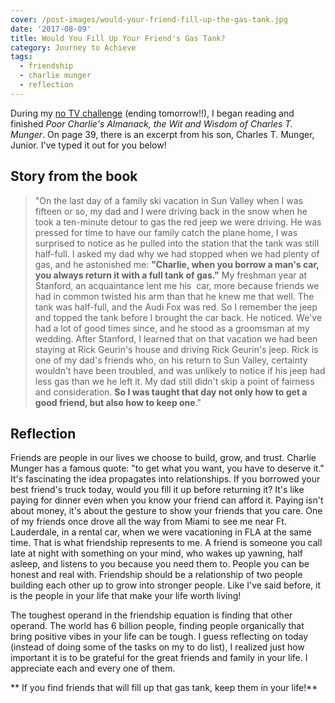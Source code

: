 ```yaml
---
cover: /post-images/would-your-friend-fill-up-the-gas-tank.jpg
date: '2017-08-09'
title: Would You Fill Up Your Friend's Gas Tank?
category: Journey to Achieve
tags:
  - friendship
  - charlie munger
  - reflection
---
```


During my [no TV challenge](https://kalebmckelvey.xyz/challenges/tv-challenge/) (ending tomorrow!!), I began reading and finished _Poor Charlie's Almanack, the Wit and Wisdom of Charles T. Munger_. On page 39, there is an excerpt from his son, Charles T. Munger, Junior. I've typed it out for you below!

## Story from the book

> "On the last day of a family ski vacation in Sun Valley when I was fifteen or so, my dad and I were driving back in the snow when he took a ten-minute detour to gas the red jeep we were driving. He was pressed for time to have our family catch the plane home, I was surprised to notice as he pulled into the station that the tank was still half-full. I asked my dad why we had stopped when we had plenty of gas, and he astonished me: **"Charlie, when you borrow a man's car, you always return it with a full tank of gas."** My freshman year at Stanford, an acquaintance lent me his  car, more because friends we had in common twisted his arm than that he knew me that well. The tank was half-full, and the Audi Fox was red. So I remember the jeep and topped the tank before I brought the car back. He noticed. We've had a lot of good times since, and he stood as a groomsman at my wedding. After Stanford, I learned that on that vacation we had been staying at Rick Geurin's house and driving Rick Geurin's jeep. Rick is one of my dad's friends who, on his return to Sun Valley, certainty wouldn't have been troubled, and was unlikely to notice if his jeep had less gas than we he left it. My dad still didn't skip a point of fairness and consideration. **So I was taught that day not only how to get a good friend, but also how to keep one**."

## Reflection

Friends are people in our lives we choose to build, grow, and trust. Charlie Munger has a famous quote: "to get what you want, you have to deserve it." It's fascinating the idea propagates into relationships. If you borrowed your best friend's truck today, would you fill it up before returning it? It's like paying for dinner even when you know your friend can afford it. Paying isn't about money, it's about the gesture to show your friends that you care. One of my friends once drove all the way from Miami to see me near Ft. Lauderdale, in a rental car, when we were vacationing in FLA at the same time. That is what friendship represents to me. A friend is someone you call late at night with something on your mind, who wakes up yawning, half asleep, and listens to you because you need them to. People you can be honest and real with. Friendship should be a relationship of two people building each other up to grow into stronger people. Like I've said before, it is the people in your life that make your life worth living!

The toughest operand in the friendship equation is finding that other operand. The world has 6 billion people, finding people organically that bring positive vibes in your life can be tough. I guess reflecting on today (instead of doing some of the tasks on my to do list), I realized just how important it is to be grateful for the great friends and family in your life. I appreciate each and every one of them.

** If you find friends that will fill up that gas tank, keep them in your life!**
